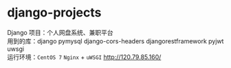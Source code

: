 # django-projects
 Django 项目：个人网盘系统、兼职平台 <br>
 用到的库：django pymysql django-cors-headers djangorestframework pyjwt uwsgi <br>
 运行环境：`CentOS 7` `Nginx` + `uWSGI` http://120.79.85.160/

